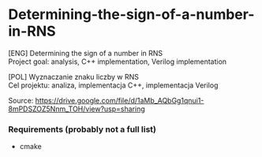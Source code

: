 # Determining-the-sign-of-a-number-in-RNS

[ENG]
Determining the sign of a number in RNS \
Project goal: analysis, C++ implementation, Verilog implementation

[POL]
Wyznaczanie znaku liczby w RNS \
Cel projektu: analiza, implementacja C++, implementacja Verilog

Source: https://drive.google.com/file/d/1aMb_AQbGg1qnui1-8mPDSZOZ5Nnm_TOH/view?usp=sharing

### Requirements (probably not a full list)
- cmake